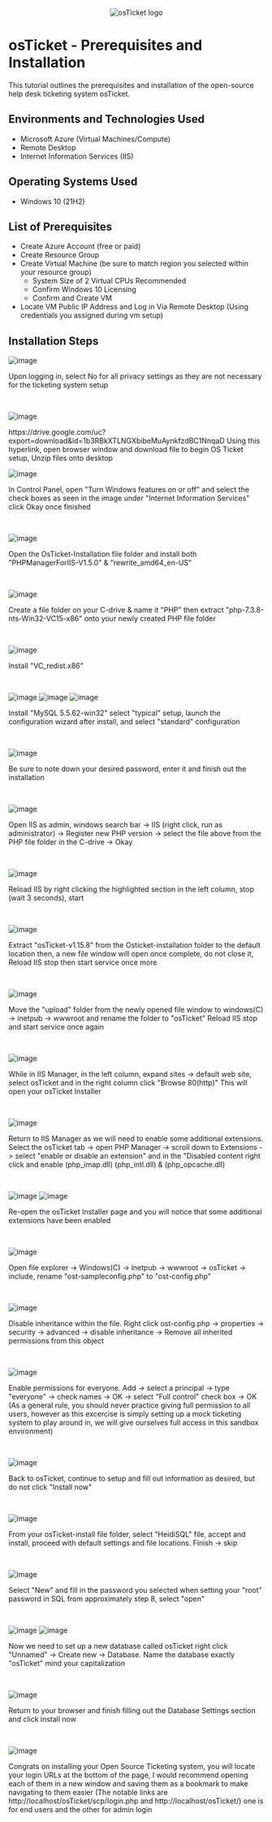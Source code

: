 <p align="center">
<img src="https://i.imgur.com/Clzj7Xs.png" alt="osTicket logo"/>
</p>

<h1>osTicket - Prerequisites and Installation</h1>
This tutorial outlines the prerequisites and installation of the open-source help desk ticketing system osTicket.<br />



<h2>Environments and Technologies Used</h2>

- Microsoft Azure (Virtual Machines/Compute)
- Remote Desktop
- Internet Information Services (IIS)

<h2>Operating Systems Used </h2>

- Windows 10</b> (21H2)

<h2>List of Prerequisites</h2>

- Create Azure Account (free or paid)
- Create Resource Group 
- Create Virtual Machine (be sure to match region you selected within your resource group)
  - System Size of 2 Virtual CPUs Recommended
  - Confirm Windows 10 Licensing
  - Confirm and Create VM
- Locate VM Public IP Address and Log in Via Remote Desktop (Using credentials you assigned during vm setup)

<h2>Installation Steps</h2>

![image](https://github.com/user-attachments/assets/150f66b9-e350-4260-a579-83e00e770d13)

<p>
Upon logging in, select No for all privacy settings as they are not necessary for the ticketing system setup
</p>
<br />

![image](https://github.com/user-attachments/assets/89c27cf0-a0ed-45cc-a342-93da81033fd7)

<p>
https://drive.google.com/uc?export=download&id=1b3RBkXTLNGXbibeMuAynkfzdBC1NnqaD
  Using this hyperlink, open browser window and download file to begin OS Ticket setup, Unzip files onto desktop
<br />

![image](https://github.com/user-attachments/assets/edfa6adf-7fe2-4214-b327-3c4d82d2570a)

<p>
In Control Panel, open "Turn Windows features on or off" and select the check boxes as seen in the image under "Internet Information Services" click Okay once finished
</p>
<br />

![image](https://github.com/user-attachments/assets/5b3dcec2-c6dd-48e8-9996-188efbc0542c)

<p>
Open the OsTicket-Installation file folder and install both "PHPManagerForIIS-V1.5.0" & "rewrite_amd64_en-US"
</p>
<br />

![image](https://github.com/user-attachments/assets/de08e0a9-5dd2-46a3-abea-54493d96e009)

<p>
Create a file folder on your C-drive & name it "PHP" then extract "php-7.3.8-nts-Win32-VC15-x86" onto your newly created PHP file folder
</p>
<br />

![image](https://github.com/user-attachments/assets/d40607fc-eb4f-41a2-862c-9ac037031daa)

<p>
Install "VC_redist.x86"
</p>
<br />

![image](https://github.com/user-attachments/assets/69949d84-320c-4dba-8d91-f7a1d9bfe8f3) ![image](https://github.com/user-attachments/assets/a171ad2f-d311-4258-85a3-c166cfc98e8a) ![image](https://github.com/user-attachments/assets/bfa7d7b2-1c1d-40b1-b57e-89379e3d421b)

<p>
Install "MySQL 5.5.62-win32" select "typical" setup, launch the configuration wizard after install, and select "standard" configuration
</p>
<br />

![image](https://github.com/user-attachments/assets/562112f7-cb04-4b2c-93fb-0d764530db0e)

<p>
Be sure to note down your desired password, enter it and finish out the installation
</p>
<br />

![image](https://github.com/user-attachments/assets/0d82f6ce-410f-4fca-a16b-78c7a0a33368)

<p>
Open IIS as admin, windows search bar -> IIS (right click, run as administrator) -> Register new PHP version -> select the file above from the PHP file folder in the C-drive -> Okay
</p>
<br />

![image](https://github.com/user-attachments/assets/dff1ec2e-0f3c-4940-aa2f-453e6fd75be5)


<p>
Reload IIS by right clicking the highlighted section in the left column, stop (wait 3 seconds), start
</p>
<br />

![image](https://github.com/user-attachments/assets/32285b76-84a0-4877-9965-255eb20285d5)

<p>
Extract "osTicket-v1.15.8" from the Osticket-installation folder to the default location then, a new file window will open once complete, do not close it, Reload IIS stop then start service once more
</p>
<br />

![image](https://github.com/user-attachments/assets/dd67925c-552b-416e-9fe4-013b12d306eb)

<p>
Move the "upload" folder from the newly opened file window to windows(C) -> inetpub -> wwwroot and rename the folder to "osTicket" Reload IIS stop and start service once again
</p>
<br />

![image](https://github.com/user-attachments/assets/67530785-4992-44bd-bce2-d1d076036c9b)

<p>
While in IIS Manager, in the left column, expand sites -> default web site, select osTicket and in the right column click "Browse 80(http)" This will open your osTicket Installer
</p>
<br />

![image](https://github.com/user-attachments/assets/64138e06-7b1d-4c9a-80c0-90a5fc4ebb7d)

<p>
Return to IIS Manager as we will need to enable some additional extensions. Select the osTicket tab -> open PHP Manager -> scroll down to Extensions -> select "enable or disable an extension" and in the "Disabled content right click and enable (php_imap.dll) (php_intl.dll) & (php_opcache.dll)
</p>
<br />

![image](https://github.com/user-attachments/assets/28a3b18a-0e25-40aa-8409-3c8fb756b382) ![image](https://github.com/user-attachments/assets/4674328b-1594-4128-8d17-bf5ef351f8e1)


<p>
Re-open the osTicket Installer page and you will notice that some additional extensions have been enabled
</p>
<br />

![image](https://github.com/user-attachments/assets/f59535ff-a62a-4d7e-af8b-b563510b304d)

<p>
Open file explorer -> Windows(C) -> inetpub -> wwwroot -> osTicket -> include, rename "ost-sampleconfig.php" to "ost-config.php"
</p>
<br />

![image](https://github.com/user-attachments/assets/82292b95-8e89-494d-a539-7a8276a870ee)

<p>
Disable inheritance within the file. Right click ost-config.php -> properties -> security -> advanced -> disable inheritance -> Remove all inherited permissions from this object
</p>
<br />

![image](https://github.com/user-attachments/assets/88af77e8-bfea-452a-9538-5a6b34d17076)

<p>
Enable permissions for everyone. Add -> select a principal -> type "everyone" -> check names -> OK -> select "Full control" check box -> OK (As a general rule, you should never practice giving full permission to all users, however as this excercise is simply setting up a mock ticketing system to play around in, we will give ourselves full access in this sandbox environment)
</p>
<br />

![image](https://github.com/user-attachments/assets/f12e9461-bff5-48f6-b935-99ca61cae5af)

<p>
Back to osTicket, continue to setup and fill out information as desired, but do not click "Install now"
</p>
<br />

![image](https://github.com/user-attachments/assets/03d1e3e3-148b-4505-b8f9-8bc6922ca9b2)

<p>
From your osTicket-install file folder, select "HeidiSQL" file, accept and install, proceed with default settings and file locations. Finish -> skip
</p>
<br />

![image](https://github.com/user-attachments/assets/ffa2ecc6-cc56-4598-b8a3-12a59a9865d9)

<p>
Select "New" and fill in the password you selected when setting your "root" password in SQL from approximately step 8, select "open"
</p>
<br />

![image](https://github.com/user-attachments/assets/9ac6d3ed-fba3-4893-a777-6451ff73376d) ![image](https://github.com/user-attachments/assets/ea5f3d51-742c-4790-b7d8-28e00512526e)


<p>
Now we need to set up a new database called osTicket right click "Unnamed" -> Create new -> Database. Name the database exactly "osTicket" mind your capitalization
</p>
<br />

![image](https://github.com/user-attachments/assets/cd6056d7-2e45-46a4-960b-8544e8b970f6)

<p>
Return to your browser and finish filling out the Database Settings section and click install now
</p>
<br />

![image](https://github.com/user-attachments/assets/29234f7e-6330-4700-bbc6-6ac192b36924)

<p>
Congrats on installing your Open Source Ticketing system, you will locate your login URLs at the bottom of the page, I would recommend opening each of them in a new window and saving them as a bookmark to make navigating to them easier (The notable links are http://localhost/osTicket/scp/login.php and http://localhost/osTicket/) one is for end users and the other for admin login
